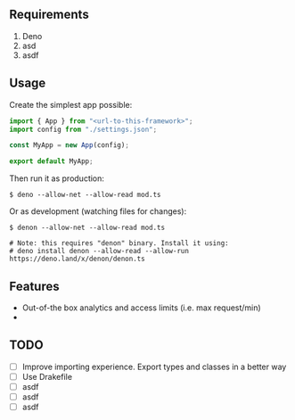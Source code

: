 ## Requirements

1. Deno
2. asd
3. asdf

## Usage

Create the simplest app possible:

```typescript
import { App } from "<url-to-this-framework>";
import config from "./settings.json";

const MyApp = new App(config);

export default MyApp;
```

Then run it as production:

```
$ deno --allow-net --allow-read mod.ts
```

Or as development (watching files for changes):

```
$ denon --allow-net --allow-read mod.ts

# Note: this requires "denon" binary. Install it using:
# deno install denon --allow-read --allow-run https://deno.land/x/denon/denon.ts
```

## Features

- Out-of-the box analytics and access limits (i.e. max request/min)
- 

## TODO

- [ ] Improve importing experience. Export types and classes in a better way
- [ ] Use Drakefile
- [ ] asdf
- [ ] asdf
- [ ] asdf
